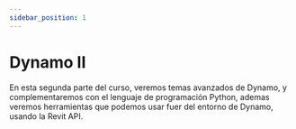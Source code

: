 ```yaml
---
sidebar_position: 1
---
```


# Dynamo II

En esta segunda parte del curso, veremos temas avanzados de Dynamo, y complementaremos con el lenguaje
de programación Python, ademas veremos herramientas que podemos usar fuer  del entorno de Dynamo, usando
la Revit API.